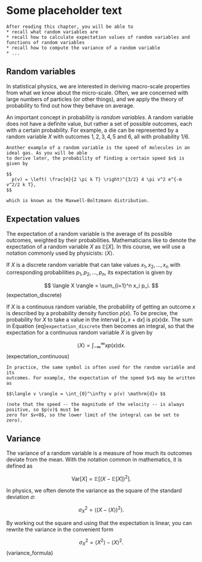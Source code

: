 Some placeholder text
=======================

```{admonition} Learning goals
After reading this chapter, you will be able to
* recall what random variables are
* recall how to calculate expectation values of random variables and functions of random variables
* recall how to compute the variance of a random variable
* ...
```

## Random variables
In statistical physics, we are interested in deriving macro-scale properties
from what we know about the micro-scale. Often, we are concerned with large
numbers of particles (or other things), and we apply the theory of probability
to find out how they behave on average.

An important concept in probability is _random variables_. A random variable does
not have a definite value, but rather a set of possible outcomes, each with a
certain probability. For example, a die can be represented by a random variable $X$
with outcomes $1, 2, 3, 4, 5$ and $6$, all with probability $1/6$.

```{admonition} Example
Another example of a random variable is the speed of molecules in an ideal gas. As you will be able
to derive later, the probability of finding a certain speed $v$ is given by

$$
  p(v) = \left( \frac{m}{2 \pi k T} \right)^{3/2} 4 \pi v^2 e^{-m v^2/2 k T},
$$

which is known as the Maxwell-Boltzmann distribution.
```

## Expectation values
The expectation of a random variable is the average of its possible outcomes,
weighted by their probabilities. Mathematicians like to denote the expectation of
a random variable $X$ as $\mathbb{E}[X]$. In this course, we will use a notation
commonly used by physicists: $\langle X \rangle$.

If $X$ is a discrete random variable that can take values $x_1, x_2, ..., x_n$ with
corresponding probabilities $p_1, p_2, ..., p_n$, its expectation is given by

$$
  \langle X \rangle = \sum_{i=1}^n x_i p_i.
$$ (expectation_discrete)

If $X$ is a continuous random variable, the probability of getting an outcome $x$
is described by a probability density function $p(x)$. To be precise, the probability
for $X$ to take a value in the interval $[x, x+\mathrm{d}x]$ is $p(x)\mathrm{d}x$.
The sum in Equation {eq}`expectation_discrete` then becomes an integral, so that
the expectation for a continuous random variable $X$ is given by

$$
  \langle X \rangle = \int_{-\infty}^\infty x p(x) \mathrm{d}x.
$$ (expectation_continuous)

```{tip}
In practice, the same symbol is often used for the random variable and its
outcomes. For example, the expectation of the speed $v$ may be written as

$$\langle v \rangle = \int_{0}^\infty v p(v) \mathrm{d}v $$

(note that the speed -- the magnitude of the velocity -- is always positive, so $p(v)$ must be
zero for $v<0$, so the lower limit of the integral can be set to zero).
```

## Variance
The variance of a random variable is a measure of how much its outcomes deviate from the mean. With the notation common in mathematics, it is defined as

$$
    \mathrm{Var}[X] = \mathbb{E}[(X - \mathbb{E}[X])^2].
$$

In physics, we often denote the variance as the square of the standard deviation $\sigma$:

$$
    \sigma_X^2 = \langle(X-\langle X \rangle )^2 \rangle.
$$

By working out the square and using that the expectation is linear, you can rewrite the variance in the convenient form

$$
    \sigma_X^2 = \langle X^2\rangle - \langle X \rangle ^2.
$$ (variance_formula)
